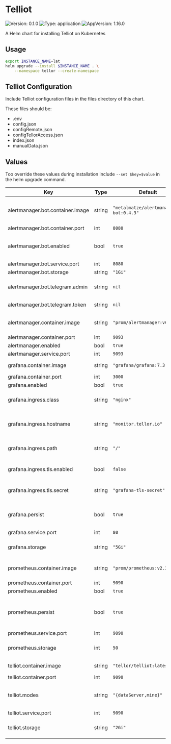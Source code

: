 # Telliot

![Version: 0.1.0](https://img.shields.io/badge/Version-0.1.0-informational?style=flat-square) ![Type: application](https://img.shields.io/badge/Type-application-informational?style=flat-square) ![AppVersion: 1.16.0](https://img.shields.io/badge/AppVersion-1.16.0-informational?style=flat-square)

A Helm chart for installing Telliot on Kubernetes

## Usage

```bash
export INSTANCE_NAME=lat
helm upgrade --install $INSTANCE_NAME . \
    --namespace tellor --create-namespace 
```

## Telliot Configuration

Include Telliot configuration files in the files directory of this chart.

These files should be:

- .env
- config.json
- configRemote.json
- configTellorAccess.json
- index.json
- manualData.json

## Values

Too override these values during installation include `--set $key=$value` in the helm upgrade command.

| Key                              | Type   | Default                               | Description                                        |
| -------------------------------- | ------ | ------------------------------------- | -------------------------------------------------- |
| alertmanager.bot.container.image | string | `"metalmatze/alertmanager-bot:0.4.3"` | Docker image for alertmanager bot                  |
| alertmanager.bot.container.port  | int    | `8080`                                |                                                    |
| alertmanager.bot.enabled         | bool   | `true`                                | Whether to enable alertmanager bot                 |
| alertmanager.bot.service.port    | int    | `8080`                                |                                                    |
| alertmanager.bot.storage         | string | `"1Gi"`                               |                                                    |
| alertmanager.bot.telegram.admin  | string | `nil`                                 | Telegram admin username                            |
| alertmanager.bot.telegram.token  | string | `nil`                                 | Telegram token                                     |
| alertmanager.container.image     | string | `"prom/alertmanager:v0.19.0"`         | Docker image for alertmanager                      |
| alertmanager.container.port      | int    | `9093`                                |                                                    |
| alertmanager.enabled             | bool   | `true`                                |                                                    |
| alertmanager.service.port        | int    | `9093`                                |                                                    |
| grafana.container.image          | string | `"grafana/grafana:7.3.6"`             | Docker image for grafana                           |
| grafana.container.port           | int    | `3000`                                |                                                    |
| grafana.enabled                  | bool   | `true`                                |                                                    |
| grafana.ingress.class            | string | `"nginx"`                             | Ingress class to use for grafana                   |
| grafana.ingress.hostname         | string | `"monitor.tellor.io"`                 | Hostname to use for accessing grafana              |
| grafana.ingress.path             | string | `"/"`                                 | Subpath to access grafana                          |
| grafana.ingress.tls.enabled      | bool   | `false`                               | Enable/Disable TLS for grafana                     |
| grafana.ingress.tls.secret       | string | `"grafana-tls-secret"`                | Name of TLS secret to use for grafana              |
| grafana.persist                  | bool   | `true`                                | Enable persistance for grafana configuration       |
| grafana.service.port             | int    | `80`                                  |                                                    |
| grafana.storage                  | string | `"5Gi"`                               | Grafana persistent storage size                    |
| prometheus.container.image       | string | `"prom/prometheus:v2.24.0"`           | Docker image for prometheus                        |
| prometheus.container.port        | int    | `9090`                                |                                                    |
| prometheus.enabled               | bool   | `true`                                |                                                    |
| prometheus.persist               | bool   | `true`                                | Enable persistance for prometheus configuration    |
| prometheus.service.port          | int    | `9090`                                |                                                    |
| prometheus.storage               | int    | `50`                                  | Prometheus storage size in GB                      |
| telliot.container.image          | string | `"tellor/telliot:latest"`             | Docker image for telliot                           |
| telliot.container.port           | int    | `9090`                                |                                                    |
| telliot.modes                    | string | `"{dataServer,mine}"`                 | Array of arguments to spawn telliot instances with |
| telliot.service.port             | int    | `9090`                                |                                                    |
| telliot.storage                  | string | `"2Gi"`                               | Telliot persistent storage size                    |
